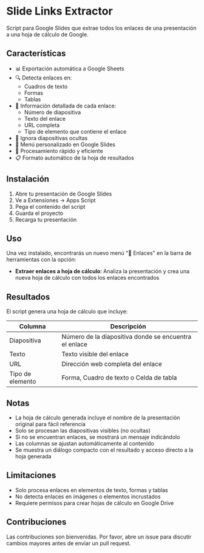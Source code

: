 # Slide Links Extractor

Script para Google Slides que extrae todos los enlaces de una presentación a una hoja de cálculo de Google.

## Características

- 📊 Exportación automática a Google Sheets
- 🔍 Detecta enlaces en:
  - Cuadros de texto
  - Formas
  - Tablas
- 📝 Información detallada de cada enlace:
  - Número de diapositiva
  - Texto del enlace
  - URL completa
  - Tipo de elemento que contiene el enlace
- 👻 Ignora diapositivas ocultas
- 📎 Menú personalizado en Google Slides
- 🔄 Procesamiento rápido y eficiente
- 📋 Formato automático de la hoja de resultados

## Instalación

1. Abre tu presentación de Google Slides
2. Ve a Extensiones -> Apps Script
3. Pega el contenido del script
4. Guarda el proyecto
5. Recarga tu presentación

## Uso

Una vez instalado, encontrarás un nuevo menú "📎 Enlaces" en la barra de herramientas con la opción:

- **Extraer enlaces a hoja de cálculo**: Analiza la presentación y crea una nueva hoja de cálculo con todos los enlaces encontrados

## Resultados

El script genera una hoja de cálculo que incluye:

| Columna          | Descripción                                           |
| ---------------- | ----------------------------------------------------- |
| Diapositiva      | Número de la diapositiva donde se encuentra el enlace |
| Texto            | Texto visible del enlace                              |
| URL              | Dirección web completa del enlace                     |
| Tipo de elemento | Forma, Cuadro de texto o Celda de tabla               |

## Notas

- La hoja de cálculo generada incluye el nombre de la presentación original para fácil referencia
- Solo se procesan las diapositivas visibles (no ocultas)
- Si no se encuentran enlaces, se mostrará un mensaje indicándolo
- Las columnas se ajustan automáticamente al contenido
- Se muestra un diálogo compacto con el resultado y acceso directo a la hoja generada

## Limitaciones

- Solo procesa enlaces en elementos de texto, formas y tablas
- No detecta enlaces en imágenes o elementos incrustados
- Requiere permisos para crear hojas de cálculo en Google Drive

## Contribuciones

Las contribuciones son bienvenidas. Por favor, abre un issue para discutir cambios mayores antes de enviar un pull request.
